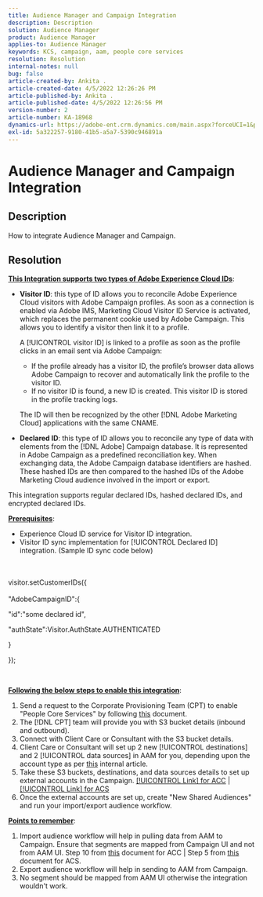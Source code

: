 ```yaml
---
title: Audience Manager and Campaign Integration
description: Description
solution: Audience Manager
product: Audience Manager
applies-to: Audience Manager
keywords: KCS, campaign, aam, people core services
resolution: Resolution
internal-notes: null
bug: false
article-created-by: Ankita .
article-created-date: 4/5/2022 12:26:26 PM
article-published-by: Ankita .
article-published-date: 4/5/2022 12:26:56 PM
version-number: 2
article-number: KA-18968
dynamics-url: https://adobe-ent.crm.dynamics.com/main.aspx?forceUCI=1&pagetype=entityrecord&etn=knowledgearticle&id=487bc498-dbb4-ec11-983f-000d3a5d0e57
exl-id: 5a322257-9180-41b5-a5a7-5390c946891a
---
```

# Audience Manager and Campaign Integration

## Description

How to integrate Audience Manager and Campaign.

## Resolution




<u><b>This Integration supports two types of Adobe Experience Cloud IDs</b></u>:

- <b>Visitor ID</b>: this type of ID allows you to reconcile Adobe Experience Cloud visitors with Adobe Campaign profiles. As soon as a connection is enabled via Adobe IMS, Marketing Cloud Visitor ID Service is activated, which replaces the permanent cookie used by Adobe Campaign. This allows you to identify a visitor then link it to a profile.



   A [!UICONTROL visitor ID] is linked to a profile as soon as the profile clicks in an email sent via Adobe Campaign:

   - If the profile already has a visitor ID, the profile’s browser data allows Adobe Campaign to recover and automatically link the profile to the visitor ID.
   - If no visitor ID is found, a new ID is created. This visitor ID is stored in the profile tracking logs.

   The ID will then be recognized by the other [!DNL Adobe Marketing Cloud] applications with the same CNAME.
- <b>Declared ID</b>: this type of ID allows you to reconcile any type of data with elements from the [!DNL Adobe] Campaign database. It is represented in Adobe Campaign as a predefined reconciliation key. When exchanging data, the Adobe Campaign database identifiers are hashed. These hashed IDs are then compared to the hashed IDs of the Adobe Marketing Cloud audience involved in the import or export.


This integration supports regular declared IDs, hashed declared IDs, and encrypted declared IDs.

<u><b>Prerequisites</b></u>:

- Experience Cloud ID service for Visitor ID integration.
- Visitor ID sync implementation for [!UICONTROL Declared ID] integration. (Sample ID sync code below)​

<br><br>visitor.setCustomerIDs({<br><br>
"AdobeCampaignID":{

"id":"some declared id",

"authState":Visitor.AuthState.AUTHENTICATED

}

});

​​​​​​​

<u><b>Following the below steps to enable this integration</b></u>:

1. Send a request to the Corporate Provisioning Team (CPT) to enable "People Core Services" by following [this](https://adobe-ent.crm.dynamics.com/main.aspx?appid=c8f3a4cd-a068-e911-a957-000d3a34e00b&amp;pagetype=entityrecord&amp;etn=knowledgearticle&amp;id=d2a266a4-b3a9-ec11-983f-000d3a349e63) document.
2. The [!DNL CPT] team will provide you with S3 bucket details (inbound and outbound).
3. Connect with Client Care or Consultant with the S3 bucket details.
4. Client Care or Consultant will set up 2 new [!UICONTROL destinations] and 2 [!UICONTROL data sources] in AAM for you, depending upon the account type as per [this](https://wiki.corp.adobe.com/pages/viewpage.action?pageId=1061261145) internal article.
5. Take these S3 buckets, destinations, and data sources details to set up external accounts in the Campaign. [[!UICONTROL Link] for ACC](https://experienceleague.adobe.com/docs/experience-cloud-kcs/kbarticles/KA-16470.html?lang=es-ES) | [[!UICONTROL Link] for ACS](https://experienceleague.adobe.com/docs/campaign-standard/using/integrating-with-adobe-cloud/working-with-campaign-and-audience-manager-or-people-core-service/sharing-audiences-with-audience-manager-or-people-core-service.html?lang=en)
6. Once the external accounts are set up, create "New Shared Audiences" and run your import/export audience workflow.


<u><b>Points to remember</b></u>:

1. Import audience workflow will help in pulling data from AAM to Campaign. Ensure that segments are mapped from Campaign UI and not from AAM UI. Step 10 from [this](https://experienceleague.adobe.com/docs/experience-cloud-kcs/kbarticles/KA-16470.html?lang=es-ES) document for ACC | Step 5 from [this](https://experienceleague.adobe.com/docs/campaign-standard/using/integrating-with-adobe-cloud/working-with-campaign-and-audience-manager-or-people-core-service/sharing-audiences-with-audience-manager-or-people-core-service.html?lang=en) document for ACS.
2. Export audience workflow will help in sending to AAM from Campaign.
3. No segment should be mapped from AAM UI otherwise the integration wouldn't work.
